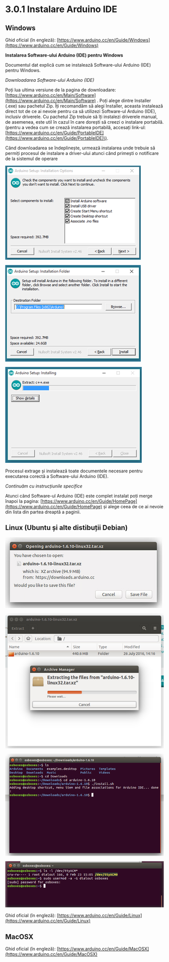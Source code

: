 # 3.0.1 Instalare Arduino IDE

## Windows

Ghid oficial \(în engleză\): [https://www.arduino.cc/en/Guide/Windows](https://www.arduino.cc/en/Guide/Windows)

**Instalarea Software-ului Arduino \(IDE\) pentru Windows**

Documentul dat explică cum se instalează Software-ului Arduino \(IDE\) pentru Windows.

_Downloadarea Software-ului Arduino \(IDE\)_

Poți lua ultima versiune de la pagina de downloadare: [https://www.arduino.cc/en/Main/Software](https://www.arduino.cc/en/Main/Software) . Poți alege dintre Installer \(.exe\) sau pachetul Zip. Îți recomandăm să alegi Installer, aceasta instalează direct tot de ce ai nevoie pentru ca să utilizezi Software-ul Arduino \(IDE\), inclusiv driverele. Cu pachetul Zip trebuie să îți instalezi driverele manual, de asemenea, este util în cazul în care dorești să creezi o instalare portabilă. \(pentru a vedea cum se crează instalarea portabilă, accesați  link-ul: [https://www.arduino.cc/en/Guide/PortableIDE](https://www.arduino.cc/en/Guide/PortableIDE)\).

Când downloadarea se îndeplinește, urmează instalarea unde trebuie să permiți procesul de instalare a driver-ului atunci când primești o notificare de la sistemul de operare



![Alege componentele](../.gitbook/assets/drv_capture1.png)

  


![ Alege directorul de instalare \(se recomand&#x103; de p&#x103;strat varianta default\)](../.gitbook/assets/drv_capture2.png)

![](../.gitbook/assets/drv_capture3.png)


Procesul extrage și instalează toate documentele necesare pentru executarea corectă a Software-ului Arduino \(IDE\).

_Continuăm cu instrucțiunile specifice_

Atunci când Software-ul Arduino \(IDE\) este complet instalat poți merge înapoi la pagina: [https://www.arduino.cc/en/Guide/HomePage](https://www.arduino.cc/en/Guide/HomePage) și alege ceea de ce ai nevoie din lista din partea dreaptă a paginii.

## Linux \(Ubuntu și alte distibuții Debian\)

![](../.gitbook/assets/linux_download.jpg)

![](../.gitbook/assets/linux_extract.jpg)

![](../.gitbook/assets/linux_install_2.jpg)

![](../.gitbook/assets/ubuntu_serial.jpg)

Ghid oficial \(în engleză\): [https://www.arduino.cc/en/Guide/Linux](https://www.arduino.cc/en/Guide/Linux)

## MacOSX

Ghid oficial \(în engleză\): [https://www.arduino.cc/en/Guide/MacOSX](https://www.arduino.cc/en/Guide/MacOSX)

